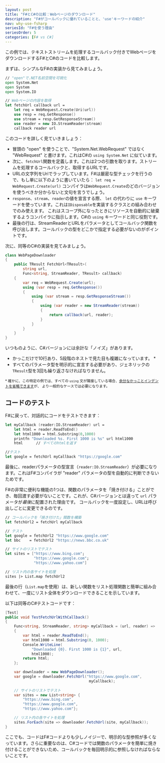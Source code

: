 ```yaml
---
layout: post
title: "F#とC#の比較：Webページのダウンロード"
description: "F#がコールバックに優れていることと、'use'キーワードの紹介"
nav: why-use-fsharp
seriesId: "F#を使う理由"
seriesOrder: 5
categories: [F# vs C#]
---
```


この例では、テキストストリームを処理するコールバック付きでWebページをダウンロードするF#とC#のコードを比較します。

まずは、シンプルなF#の実装から見てみましょう。

```fsharp
// "open"で.NET名前空間を可視化
open System.Net
open System
open System.IO

// Webページの内容を取得
let fetchUrl callback url =        
    let req = WebRequest.Create(Uri(url)) 
    use resp = req.GetResponse() 
    use stream = resp.GetResponseStream() 
    use reader = new IO.StreamReader(stream) 
    callback reader url
```

このコードを詳しく見ていきましょう：

* 冒頭の "open" を使うことで、"System.Net.WebRequest" ではなく "WebRequest" と書けます。これはC#の `using System.Net` に似ています。
* 次に、`fetchUrl`関数を定義します。これは2つの引数を取ります。ストリームを処理するコールバックと、取得するURLです。
* URLの文字列をUriでラップしています。F#は厳密な型チェックを行うので、もし単に以下のように書いていたら：
`let req = WebRequest.Create(url)`
コンパイラは`WebRequest.Create`のどのバージョンを使うべきか分からないと文句を言うでしょう。
* `response`、`stream`、`reader`の値を宣言する際、 `let` の代わりに `use` キーワードを使っています。これは`IDisposable`を実装するクラスとの組み合わせでのみ使えます。
  これはスコープ外になったときにリソースを自動的に破棄するようコンパイラに指示します。C#の `using` キーワードと同じ役割です。
* 最後の行は、StreamReaderとURLをパラメータとしてコールバック関数を呼び出します。コールバックの型をどこかで指定する必要がないのがポイントです。

次に、同等のC#の実装を見てみましょう。

```csharp
class WebPageDownloader
{
    public TResult FetchUrl<TResult>(
        string url,
        Func<string, StreamReader, TResult> callback)
    {
        var req = WebRequest.Create(url);
        using (var resp = req.GetResponse())
        {
            using (var stream = resp.GetResponseStream())
            {
                using (var reader = new StreamReader(stream))
                {
                    return callback(url, reader);
                }
            }
        }
    }
}
```

いつものように、C#バージョンには余計な「ノイズ」があります。

- かっこだけで10行あり、5段階のネストで見た目も複雑になっています。 *
- すべてのパラメータ型を明示的に宣言する必要があり、ジェネリックの`TResult`型を3回も繰り返さなければなりません。

<sub>* 確かに、この特定の例では、すべての `using` 文が隣接している場合、[余分なかっことインデントを省略できます](https://stackoverflow.com/questions/1329739/nested-using-statements-in-c-sharp)が、
より一般的なケースでは必要になります。</sub>

## コードのテスト

F#に戻って、対話的にコードをテストできます：

```fsharp
let myCallback (reader:IO.StreamReader) url = 
    let html = reader.ReadToEnd()
    let html1000 = html.Substring(0,1000)
    printfn "Downloaded %s. First 1000 is %s" url html1000
    html      // すべてのhtmlを返す

//テスト
let google = fetchUrl myCallback "https://google.com"
```

最後に、readerパラメータの型宣言（`reader:IO.StreamReader`）が必要になります。これはF#コンパイラが "reader" パラメータの型を自動的に判断できないためです。

F#の非常に便利な機能の1つは、関数のパラメータを「焼き付ける」ことができ、毎回渡す必要がないことです。これが、C#バージョンとは違って `url` パラメータが*最後*に配置された理由です。
コールバックを一度設定し、URLは呼び出しごとに変更できるのです。

```fsharp
// コールバックを「焼き付けた」関数を構築
let fetchUrl2 = fetchUrl myCallback 

// テスト
let google = fetchUrl2 "https://www.google.com"
let bbc    = fetchUrl2 "https://news.bbc.co.uk"

// サイトのリストでテスト
let sites = ["https://www.bing.com";
             "https://www.google.com";
             "https://www.yahoo.com"]

// リスト内の各サイトを処理
sites |> List.map fetchUrl2 
```

最後の行（`List.map`を使用）は、新しい関数をリスト処理関数と簡単に組み合わせて、一度にリスト全体をダウンロードできることを示しています。

以下は同等のC#テストコードです：

```csharp
[Test]
public void TestFetchUrlWithCallback()
{
    Func<string, StreamReader, string> myCallback = (url, reader) =>
    {
        var html = reader.ReadToEnd();
        var html1000 = html.Substring(0, 1000);
        Console.WriteLine(
            "Downloaded {0}. First 1000 is {1}", url,
            html1000);
        return html;
    };

    var downloader = new WebPageDownloader();
    var google = downloader.FetchUrl("https://www.google.com",
                                      myCallback);
            
    // サイトのリストでテスト
    var sites = new List<string> {
        "https://www.bing.com",
        "https://www.google.com",
        "https://www.yahoo.com"};

    // リスト内の各サイトを処理
    sites.ForEach(site => downloader.FetchUrl(site, myCallback));
}
```

ここでも、コードはF#コードよりも少しノイジーで、明示的な型参照が多くなっています。さらに重要なのは、C#コードでは関数のパラメータを簡単に焼き付けることができないため、コールバックを毎回明示的に参照しなければならないことです。
